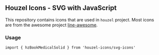 ## Houzel Icons - SVG with JavaScript

This repository contains icons that are used in `houzel` project. Most icons are from the awesome project [line-awesome](https://github.com/icons8/line-awesome).

### Usage

```
import { hzBookMedicalSolid } from 'houzel-icons/svg-icons'
```
